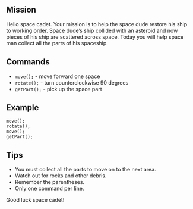 ## Mission
Hello space cadet. Your mission is to help the space dude restore his ship to working order. Space dude’s ship collided with an asteroid and now pieces of his ship are scattered across space. Today you will help space man collect all the parts of his spaceship.

## Commands

 * `move();` - move forward one space
 * `rotate();` - turn counterclockwise 90 degrees
 * `getPart();` - pick up the space part


 ## Example

 ```
 move();
 rotate();
 move();
 getPart();
 ```

## Tips
* You must collect all the parts to move on to the next area.
* Watch out for rocks and other debris.
* Remember the parentheses.
* Only one command per line.


Good luck space cadet!
